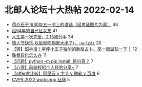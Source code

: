 # 北邮人论坛十大热帖 2022-02-14

- [蒋介石于1930年五一节上的讲话（经考证图片为真）](https://bbs.byr.cn/article/Picture/3312235) 46
- [给94年的自己征女友](https://bbs.byr.cn/article/Friends/2016861) 41
- [人生第一次恋爱，2.13被分手](https://bbs.byr.cn/article/Talking/6328839) 34
- [情人节快乐 以后就吃你家大米了(。-ω-)zzz](https://bbs.byr.cn/article/Feeling/3184455) 28
- [【转】超神准！星座小王子独创的新型占卜、來一起試玩一下！](https://bbs.byr.cn/article/Constellations/326533) 12
- [髌骨软化怎么办](https://bbs.byr.cn/article/Health/227952) 11
- [【问题】python -m pip install .是何意？](https://bbs.byr.cn/article/Python/26002) 7
- [【心得】前端校招个人经验分享~](https://bbs.byr.cn/article/StudyShare/203164) 7
- [【offer求比较】阿里云 v 字节 v 微软 v 百度](https://bbs.byr.cn/article/Job/2144916) 6
- [CVPR 2022 workshop 征稿](https://bbs.byr.cn/article/ML_DM/38190) 5


